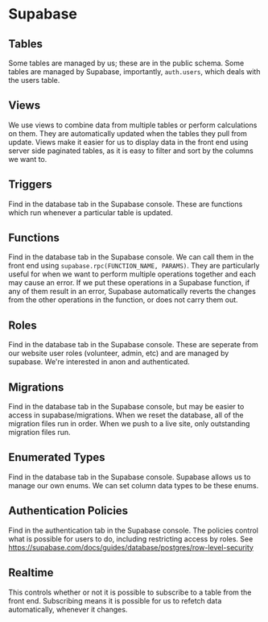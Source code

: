 # Supabase

## Tables
Some tables are managed by us; these are in the public schema.
Some tables are managed by Supabase, importantly, `auth.users`, which deals with the users table.

## Views
We use views to combine data from multiple tables or perform calculations on them. They are automatically updated when the tables they pull from update.
Views make it easier for us to display data in the front end using server side paginated tables, as it is easy to filter and sort by the columns we want to.

## Triggers
Find in the database tab in the Supabase console.
These are functions which run whenever a particular table is updated.

## Functions
Find in the database tab in the Supabase console.
We can call them in the front end using `supabase.rpc(FUNCTION_NAME, PARAMS)`.
They are particularly useful for when we want to perform multiple operations together and each may cause an error. 
If we put these operations in a Supabase function, if any of them result in an error, Supabase automatically reverts the changes from the other operations in the function, or does not carry them out.

## Roles
Find in the database tab in the Supabase console.
These are seperate from our website user roles (volunteer, admin, etc) and are managed by supabase. We're interested in anon and authenticated.

## Migrations
Find in the database tab in the Supabase console, but may be easier to access in supabase/migrations.
When we reset the database, all of the migration files run in order.
When we push to a live site, only outstanding migration files run.

## Enumerated Types
Find in the database tab in the Supabase console.
Supabase allows us to manage our own enums. We can set column data types to be these enums.

## Authentication Policies
Find in the authentication tab in the Supabase console.
The policies control what is possible for users to do, including restricting access by roles.
See https://supabase.com/docs/guides/database/postgres/row-level-security

## Realtime
This controls whether or not it is possible to subscribe to a table from the front end.
Subscribing means it is possible for us to refetch data automatically, whenever it changes.
